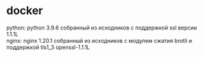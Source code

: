 # docker
python: python 3.9.6 собранный из исходников с поддержкой ssl версии 1.1.1L<br>
nginx: nginx 1.20.1 собранный из исходников с модулем сжатия brotli и поддержкой tls1_3 openssl-1.1.1L

